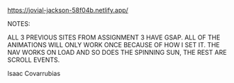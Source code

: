 https://jovial-jackson-58f04b.netlify.app/

NOTES:

ALL 3 PREVIOUS SITES FROM ASSIGNMENT 3 HAVE GSAP. ALL OF THE ANIMATIONS WILL ONLY WORK
ONCE BECAUSE OF HOW I SET IT. THE NAV WORKS ON LOAD AND SO DOES THE SPINNING SUN, THE REST ARE SCROLL EVENTS. 

Isaac Covarrubias
